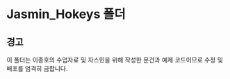 Jasmin_Hokeys 폴더
=================

## 경고 
이 폴더는 이종호의 수업자료 및 자스민을 위해 작성한 문건과 예제 코드이므로 수정 및 배포를 엄격히 금합니다. 